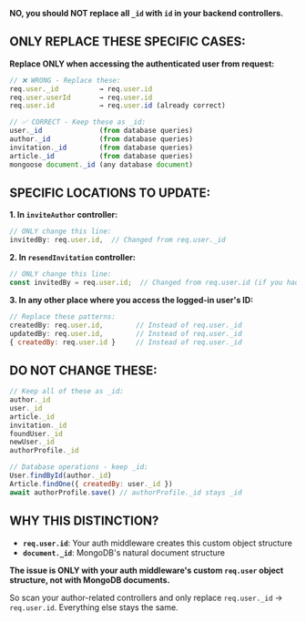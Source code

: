 **NO, you should NOT replace all `_id` with `id` in your backend controllers.**

## **ONLY REPLACE THESE SPECIFIC CASES:**

**Replace ONLY when accessing the authenticated user from request:**
```javascript
// ❌ WRONG - Replace these:
req.user._id          → req.user.id
req.user.userId       → req.user.id  
req.user.id           → req.user.id (already correct)

// ✅ CORRECT - Keep these as _id:
user._id              (from database queries)
author._id            (from database queries)  
invitation._id        (from database queries)
article._id           (from database queries)
mongoose document._id (any database document)
```

## **SPECIFIC LOCATIONS TO UPDATE:**

**1. In `inviteAuthor` controller:**
```javascript
// ONLY change this line:
invitedBy: req.user.id,  // Changed from req.user._id
```

**2. In `resendInvitation` controller:**
```javascript
// ONLY change this line:
const invitedBy = req.user.id;  // Changed from req.user.id (if you had _id)
```

**3. In any other place where you access the logged-in user's ID:**
```javascript
// Replace these patterns:
createdBy: req.user.id,        // Instead of req.user._id
updatedBy: req.user.id,        // Instead of req.user._id
{ createdBy: req.user.id }     // Instead of req.user._id
```

## **DO NOT CHANGE THESE:**

```javascript
// Keep all of these as _id:
author._id
user._id  
article._id
invitation._id
foundUser._id
newUser._id
authorProfile._id

// Database operations - keep _id:
User.findById(author._id)
Article.findOne({ createdBy: user._id })
await authorProfile.save() // authorProfile._id stays _id
```

## **WHY THIS DISTINCTION?**

- **`req.user.id`**: Your auth middleware creates this custom object structure
- **`document._id`**: MongoDB's natural document structure

**The issue is ONLY with your auth middleware's custom `req.user` object structure, not with MongoDB documents.**

So scan your author-related controllers and only replace `req.user._id` → `req.user.id`. Everything else stays the same.